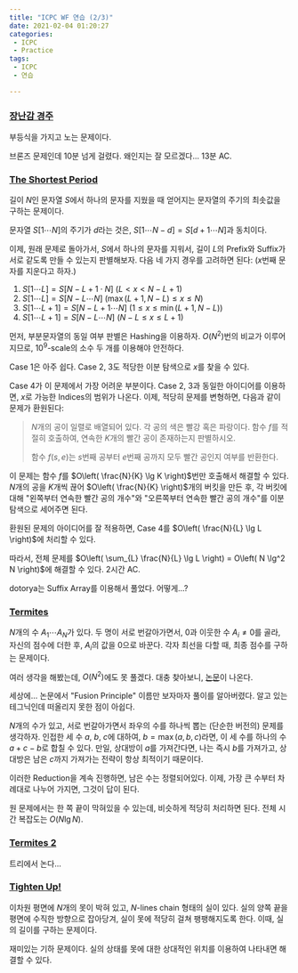 ```yaml
---
title: "ICPC WF 연습 (2/3)"
date: 2021-02-04 01:20:27
categories:
 - ICPC
 - Practice
tags:
 - ICPC
 - 연습

---
```


### [장난감 경주](https://www.acmicpc.net/problem/19592)

부등식을 가지고 노는 문제이다.

브론즈 문제인데 10분 넘게 걸렸다. 왜인지는 잘 모르겠다... 13분 AC.



### [The Shortest Period](https://www.acmicpc.net/problem/8285)

길이 $N$인 문자열 $S$에서 하나의 문자를 지웠을 때 얻어지는 문자열의 주기의 최솟값을 구하는 문제이다.

문자열 $S[1 \cdots N]$의 주기가 $d$라는 것은, $S[1 \cdots N-d] = S[d+1 \cdots N]$과 동치이다.

이제, 원래 문제로 돌아가서, $S$에서 하나의 문자를 지워서, 길이 $L$의 Prefix와 Suffix가 서로 같도록 만들 수 있는지 판별해보자. 다음 네 가지 경우를 고려하면 된다: ($x$번째 문자를 지운다고 하자.)

1. $S[1 \cdots L] = S[N-L+1 \cdot N]$ $(L < x < N-L+1)$
2. $S[1 \cdots L] = S[N-L \cdots N]$ $(\max(L+1, N-L) \le x \le N)$
3. $S[1 \cdots L+1] = S[N-L+1 \cdots N]$ $(1 \le x \le \min(L+1, N-L))$
4. $S[1 \cdots L+1] = S[N-L \cdots N]$ $(N-L \le x \le L+1)$

먼저, 부분문자열의 동일 여부 판별은 Hashing을 이용하자. $O(N^2)$번의 비교가 이루어지므로, $10^9$-scale의 소수 두 개를 이용해야 안전하다.

Case 1은 아주 쉽다. Case 2, 3도 적당한 이분 탐색으로 $x$를 찾을 수 있다.

Case 4가 이 문제에서 가장 어려운 부분이다. Case 2, 3과 동일한 아이디어를 이용하면, $x$로 가능한 Indices의 범위가 나온다. 이제, 적당히 문제를 변형하면, 다음과 같이 문제가 환원된다:

> $N$개의 공이 일렬로 배열되어 있다. 각 공의 색은 빨강 혹은 파랑이다. 함수 $f$를 적절히 호출하여, 연속한 $K$개의 빨간 공이 존재하는지 판별하시오.
>
> 함수 $f(s, e)$는 $s$번째 공부터 $e$번째 공까지 모두 빨간 공인지 여부를 반환한다.

이 문제는 함수 $f$를 $O\left( \frac{N}{K} \lg K \right)$번만 호출해서 해결할 수 있다. $N$개의 공을 $K$개씩 끊어 $O\left( \frac{N}{K} \right)$개의 버킷을 만든 후, 각 버킷에 대해 "왼쪽부터 연속한 빨간 공의 개수"와 "오른쪽부터 연속한 빨간 공의 개수"를 이분 탐색으로 세어주면 된다.

환원된 문제의 아이디어를 잘 적용하면, Case 4를 $O\left( \frac{N}{L} \lg L \right)$에 처리할 수 있다.

따라서, 전체 문제를 $O\left( \sum_{L} \frac{N}{L} \lg L \right) = O\left( N \lg^2 N \right)$에 해결할 수 있다. 2시간 AC.

dotorya는 Suffix Array를 이용해서 풀었다. 어떻게...?



### [Termites](https://www.acmicpc.net/problem/8305)

$N$개의 수 $A_1 \cdots A_N$가 있다. 두 명이 서로 번갈아가면서, $0$과 이웃한 수 $A_i \ne 0$를 골라, 자신의 점수에 더한 후, $A_i$의 값을 $0$으로 바꾼다. 각자 최선을 다할 때, 최종 점수를 구하는 문제이다.

여러 생각을 해봤는데, $O(N^2)$에도 못 풀겠다. 대충 찾아보니, [논문](https://www.mimuw.edu.pl/~idziaszek/termity/termity.pdf)이 나온다.

세상에... 논문에서 "Fusion Principle" 이름만 보자마자 풀이를 알아버렸다. 알고 있는 테그닉인데 떠올리지 못한 점이 아쉽다.

$N$개의 수가 있고, 서로 번갈아가면서 좌우의 수를 하나씩 뽑는 (단순한 버전의) 문제를 생각하자. 인접한 세 수 $a$, $b$, $c$에 대하여, $b = \max (a, b, c)$라면, 이 세 수를 하나의 수 $a + c - b$로 합칠 수 있다. 만일, 상대방이 $a$를 가져간다면, 나는 즉시 $b$를 가져가고, 상대방은 남은 $c$까지 가져가는 전략이 항상 최적이기 때문이다.

이러한 Reduction을 계속 진행하면, 남은 수는 정렬되어있다. 이제, 가장 큰 수부터 차례대로 나누어 가지면, 그것이 답이 된다.

원 문제에서는 한 쪽 끝이 막혀있을 수 있는데, 비슷하게 적당히 처리하면 된다. 전체 시간 복잡도는 $O(N \lg N)$.



### [Termites 2](https://www.acmicpc.net/problem/8319)

트리에서 논다...



### [Tighten Up!](https://www.acmicpc.net/problem/4967)

이차원 평면에 $N$개의 못이 박혀 있고, $N$-lines chain 형태의 실이 있다. 실의 양쪽 끝을 평면에 수직한 방향으로 잡아당겨, 실이 못에 적당히 걸쳐 팽팽해지도록 한다. 이때, 실의 길이를 구하는 문제이다.

재미있는 기하 문제이다. 실의 상태를 못에 대한 상대적인 위치를 이용하여 나타내면 해결할 수 있다.

